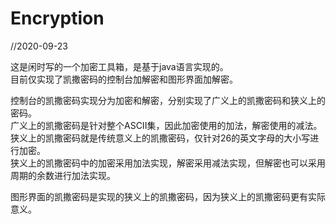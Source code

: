 # Encryption

//2020-09-23

这是闲时写的一个加密工具箱，是基于java语言实现的。<br>
目前仅实现了凯撒密码的控制台加解密和图形界面加解密。

控制台的凯撒密码实现分为加密和解密，分别实现了广义上的凯撒密码和狭义上的密码。<br>
广义上的凯撒密码是针对整个ASCII集，因此加密使用的加法，解密使用的减法。<br>
狭义上的凯撒密码就是传统意义上的凯撒密码，仅针对26的英文字母的大小写进行加密。<br>
狭义上的凯撒密码中的加密采用加法实现，解密采用减法实现，但解密也可以采用周期的余数进行加法实现。

图形界面的凯撒密码是实现的狭义上的凯撒密码，因为狭义上的凯撒密码更有实际意义。
